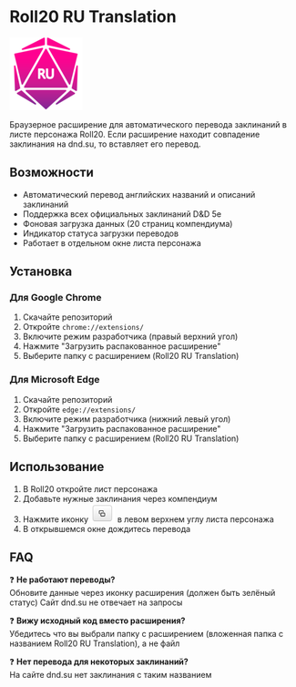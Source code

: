 # Roll20 RU Translation

![Логотип расширения](https://github.com/eidzokumakura/roll20_ru_translation/blob/main/Roll20%20RU%20Translation/logo/logo128x128.png)

Браузерное расширение для автоматического перевода заклинаний в листе персонажа Roll20.
Если расширение находит совпадение заклинания на dnd.su, то вставляет его перевод.

## Возможности

- Автоматический перевод английских названий и описаний заклинаний
- Поддержка всех официальных заклинаний D&D 5e
- Фоновая загрузка данных (20 страниц компендиума)
- Индикатор статуса загрузки переводов
- Работает в отдельном окне листа персонажа

## Установка

### Для Google Chrome
1. Скачайте репозиторий
2. Откройте `chrome://extensions/`
3. Включите режим разработчика (правый верхний угол)
4. Нажмите "Загрузить распакованное расширение"
5. Выберите папку с расширением (Roll20 RU Translation)

### Для Microsoft Edge
1. Скачайте репозиторий
2. Откройте `edge://extensions/`
3. Включите режим разработчика (нижний левый угол)
4. Нажмите "Загрузить распакованное расширение"
5. Выберите папку с расширением (Roll20 RU Translation)

## Использование

1. В Roll20 откройте лист персонажа
2. Добавьте нужные заклинания через компендиум
3. Нажмите иконку ![Кнопка](https://github.com/eidzokumakura/roll20_ru_translation/blob/main/Roll20%20RU%20Translation/popout-icon.png) в левом верхнем углу листа персонажа
4. В открывшемся окне дождитесь перевода

## FAQ

❓ **Не работают переводы?**  
Обновите данные через иконку расширения (должен быть зелёный статус)
Сайт dnd.su не отвечает на запросы

❓ **Вижу исходный код вместо расширения?**  
Убедитесь что вы выбрали папку с расширением (вложенная папка с названием Roll20 RU Translation), а не файл

❓ **Нет перевода для некоторых заклинаний?**  
На сайте dnd.su нет заклинания с таким названием
